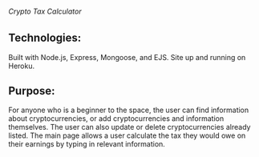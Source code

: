 ###### Crypto Tax Calculator

## Technologies:
Built with Node.js, Express, Mongoose, and EJS. Site up and running on Heroku.

## Purpose:
For anyone who is a beginner to the space, the user can find information about cryptocurrencies, or add cryptocurrencies and information themselves. The user can also update or delete cryptocurrencies already listed. The main page allows a user calculate the tax they would owe on their earnings by typing in relevant information.
